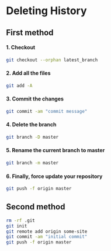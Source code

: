 # Deleting History

## First method

#### 1. Checkout

```bash
git checkout --orphan latest_branch
```

#### 2. Add all the files

```bash
git add -A
```

#### 3. Commit the changes

```bash
git commit -am "commit message"
```

#### 4. Delete the branch

```bash
git branch -D master
```

#### 5. Rename the current branch to master

```bash
git branch -m master
```

#### 6. Finally, force update your repository

```bash
git push -f origin master
```

## Second method

```bash
rm -rf .git
git init
git remote add origin some-site
git commit -am "initial commit"
git push -f origin master
```
